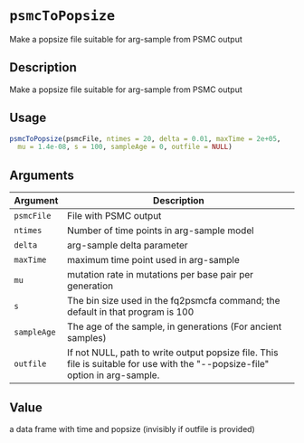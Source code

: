 # `psmcToPopsize`

Make a popsize file suitable for arg-sample from PSMC output


## Description

Make a popsize file suitable for arg-sample from PSMC output


## Usage

```r
psmcToPopsize(psmcFile, ntimes = 20, delta = 0.01, maxTime = 2e+05,
  mu = 1.4e-08, s = 100, sampleAge = 0, outfile = NULL)
```


## Arguments

Argument      |Description
------------- |----------------
`psmcFile`     |     File with PSMC output
`ntimes`     |     Number of time points in arg-sample model
`delta`     |     arg-sample delta parameter
`maxTime`     |     maximum time point used in arg-sample
`mu`     |     mutation rate in mutations per base pair per generation
`s`     |     The bin size used in the fq2psmcfa command; the default in that program is 100
`sampleAge`     |     The age of the sample, in generations (For ancient samples)
`outfile`     |     If not NULL, path to write output popsize file. This file is suitable for use with the "--popsize-file" option in arg-sample.


## Value

a data frame with time and popsize (invisibly if outfile is provided)
